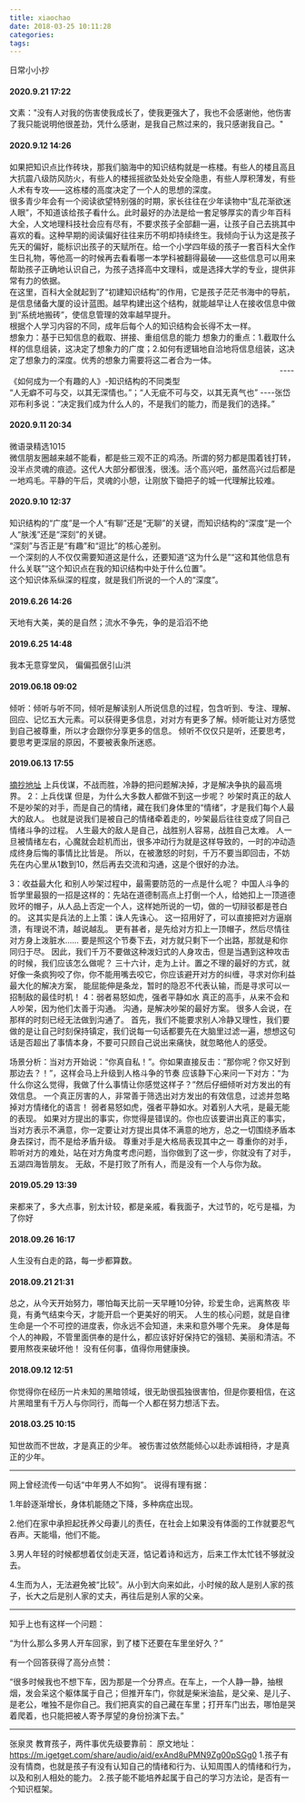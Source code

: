 ```yaml
---
title: xiaochao
date: 2018-03-25 10:11:28
categories:
tags:
---
```

日常小小抄
<!-- more -->
#### 2020.9.21 17:22
文素："没有人对我的伤害使我成长了，使我更强大了，我也不会感谢他，他伤害了我只能说明他很差劲，凭什么感谢，是我自己熬过来的，我只感谢我自己。"
#### 2020.9.12 14:26
如果把知识点比作砖块，那我们脑海中的知识结构就是一栋楼。有些人的楼且高且大抗震八级防风防火，有些人的楼摇摇欲坠处处安全隐患，有些人厚积薄发，有些人术有专攻——这栋楼的高度决定了一个人的思想的深度。  
很多青少年会有一个阅读欲望特别强的时期，家长往往在少年读物中“乱花渐欲迷人眼”，不知道该给孩子看什么。此时最好的办法是给一套足够厚实的青少年百科大全，人文地理科技社会应有尽有，不要求孩子全部翻一遍，让孩子自己去挑其中喜欢的看。这种早期的阅读偏好往往来历不明却持续终生。我倾向于认为这是孩子先天的偏好，能标识出孩子的天赋所在。给一个小学四年级的孩子一套百科大全作生日礼物，等他高一的时候再去看看哪一本学科被翻得最破——这些信息可以用来帮助孩子正确地认识自己，为孩子选择高中文理科，或是选择大学的专业，提供非常有力的依据。  
在这里，百科大全就起到了“初建知识结构”的作用，它是孩子茫茫书海中的导航，是信息储备大厦的设计蓝图。越早构建出这个结构，就能越早让人在接收信息中做到“系统地搬砖”，使信息管理的效率越早提升。  
根据个人学习内容的不同，成年后每个人的知识结构会长得不太一样。  
想象力：基于已知信息的截取、拼接、重组信息的能力
想象力的重点：1.截取什么样的信息组装，这决定了想象力的广度；2.如何有逻辑地自洽地将信息组装，这决定了想象力的深度。优秀的想象力需要将这二者合为一体。  
&emsp;&emsp;&emsp;&emsp;&emsp;&emsp;&emsp;&emsp;&emsp;&emsp;&emsp;&emsp;&emsp;&emsp;&emsp;&emsp;&emsp;&emsp;&emsp;&emsp;&emsp;&emsp;&emsp;&emsp;&emsp;&emsp;&emsp;&emsp;&emsp;&emsp;&emsp;&emsp;&emsp;&emsp;----《如何成为一个有趣的人》-知识结构的不同类型  
“人无癖不可与交，以其无深情也。”；“人无疵不可与交，以其无真气也” ----张岱  
邓布利多说：“决定我们成为什么人的，不是我们的能力，而是我们的选择。”
#### 2020.9.11 20:34
微语录精选1015  
微信朋友圈越来越不能看，都是些三观不正的鸡汤。所谓的努力都是围着钱打转，没半点灵魂的痕迹。这代人大部分都很浅，很浅。活个高兴吧，虽然高兴过后都是一地鸡毛。平静的午后，灵魂的小憩，让刚放下锄把子的城一代理解比较难。
#### 2020.9.10 12:37
知识结构的“广度”是一个人“有聊”还是“无聊”的关键，而知识结构的“深度”是一个人“肤浅”还是“深刻”的关键。  
“深刻”与否正是“有趣”和“逗比”的核心差别。  
一个深刻的人不仅仅需要知道这是什么，还要知道“这为什么是”“这和其他信息有什么关联”“这个知识点在我的知识结构中处于什么位置”。  
这个知识体系纵深的程度，就是我们所说的一个人的“深度”。
#### 2019.6.26 14:26
天地有大美，美的是自然；流水不争先，争的是滔滔不绝
#### 2019.6.25 14:48
我本无意穿堂风， 偏偏孤倨引山洪
#### 2019.06.18 09:02
倾听：倾听与听不同，倾听是解读别人所说信息的过程，包含听到、专注、理解、回应、记忆五大元素。可以获得更多信息，对对方有更多了解。倾听能让对方感觉到自己被尊重，所以才会跟你分享更多的信息。
倾听不仅仅只是听，还要思考，要思考更深层的原因，不要被表象所迷惑。

#### 2019.06.13 17:55
[摘抄地址](https://mp.weixin.qq.com/s?__biz=MzIzNzM5MTI0Nw==&mid=2247491492&idx=5&sn=ff89fda8279741c86f61d51da7a972c9&chksm=e8c80344dfbf8a52ec81d2ab216290d11ecf00c3255761a676b54bd75a837f4683cfdf77a219&scene=0&xtrack=1&key=b0ebf1a5d52c1bb69fb06bc850c8f16b7a8b31c4c30dac1069cdbb9cbd7800680df64e4c487dd11c13db023f62a056d326ec185cf22da40f5b95cc43632442c15ee018aa2a07fff516c585dbefacda81&ascene=1&uin=MTQxMDYwNzEwMg%3D%3D&devicetype=Windows+10&version=62060833&lang=zh_CN&pass_ticket=o8%2BDH7X5izJrv5TEIiQCIHVApW8nc54nKIqNJF19l7IXFi8tp06NWD5Puk9fg6PU)
上兵伐谋，不战而胜，冷静的把问题解决掉，才是解决争执的最高境界。
2：上兵伐谋
但是，为什么大多数人都做不到这一步呢？
吵架时真正的敌人不是吵架的对手，而是自己的情绪，藏在我们身体里的“情绪”，才是我们每个人最大的敌人。
也就是说我们是被自己的情绪牵着走的，吵架最后往往变成了同自己情绪斗争的过程。
人生最大的敌人是自己，战胜别人容易，战胜自己太难。
人一旦被情绪左右，心魔就会趁机而出，很多冲动行为就是这样导致的，一时的冲动造成终身后悔的事情比比皆是。
所以，在被激怒的时刻，千万不要当即回击，不妨先在内心里从1数到10，然后再去交流和沟通，这是个很好的办法。

3：收益最大化
和别人吵架过程中，最需要防范的一点是什么呢？
中国人斗争的哲学里最狠的一招是这样的：先站在道德制高点上打倒一个人，给她扣上一顶道德败坏的帽子，从人品上否定一个人，这样她所说的一切，做的一切辩驳都是苍白的。
这其实是兵法的上上策：诛人先诛心。
这一招用好了，可以直接把对方逼崩溃，有理说不清，越说越乱。
更有甚者，是先给对方扣上一顶帽子，然后尽情往对方身上泼脏水……
要是照这个节奏下去，对方就只剩下一个出路，那就是和你同归于尽。
因此，我们千万不要做这种泼妇式的人身攻击，但是当遇到这种攻击的时候，我们应该怎么做呢？
三十六计，走为上计。置之不理的最好的方式，就好像一条疯狗咬了你，你不能用嘴去咬它，你应该避开对方的纠缠，寻求对你利益最大化的解决方案，
能屈能伸是条龙，暂时的隐忍不代表认输，而是寻求可以一招制敌的最佳时机！
4：弱者易怒如虎，强者平静如水
真正的高手，从来不会和人吵架，因为他们太善于沟通。
沟通，是解决吵架的最好方案。
很多人会说，在那样的时刻已经无法做到沟通了。
首先，我们不能要求别人冷静又理性，我们要做的是让自己时刻保持镇定，我们说每一句话都要先在大脑里过滤一遍，想想这句话是否超出了事情本身，不要可只顾自己说出来痛快，就忽略他人的感受。


场景分析：当对方开始说：“你真自私！”。你如果直接反击：“那你呢？你又好到那边去？！”，这样会马上升级到人格斗争的节奏
应该静下心来问一下对方：“为什么你这么觉得，我做了什么事情让你感觉这样子？”然后仔细倾听对方发出的有效信息。
一个真正厉害的人，非常善于筛选出对方发出的有效信息，过滤并忽略掉对方情绪化的语言！
弱者易怒如虎，强者平静如水。对着别人大吼，是最无能的表现。
如果对方提出的事实，你觉得是错误的。你也应该要讲出真正的事实，当对方表示不满意，你一定要让对方提出具体不满意的地方，总之一切围绕矛盾本身去探讨，而不是给矛盾升级。
尊重对手是大格局表现其中之一
尊重你的对手，聆听对方的难处，站在对方角度考虑问题，当你做到了这一步，你就没有了对手，五湖四海皆朋友。
无敌，不是打败了所有人，而是没有一个人与你为敌。

#### 2019.05.29 13:39
来都来了，多大点事，别太计较，都是亲戚，看我面子，大过节的，吃亏是福，为了你好
#### 2018.09.26 16:17
人生没有白走的路，每一步都算数。

#### 2018.09.21 21:31
总之，从今天开始努力，哪怕每天比前一天早睡10分钟，珍爱生命，远离熬夜
毕竟，有勇气结束今天，才能开启一个更美好的明天。
人生的核心问题，就是自律
生命是一个不可控的进度表，你永远不会知道，未来和意外哪个先来。
身体是每个人的神殿，不管里面供奉的是什么，都应该好好保持它的强韧、美丽和清洁。不要用熬夜来破坏他！
没有任何事，值得你用健康换。

#### 2018.09.12 12:51
你觉得你在经历一片未知的黑暗领域，很无助很孤独很害怕，但是你要相信，在这片黑暗里有千万人与你同行，而每一个人都在努力想活下去。

#### 2018.03.25 10:15
知世故而不世故，才是真正的少年。
被伤害过依然能倾心以赴赤诚相待，才是真正的少年。
- - -
网上曾经流传一句话“中年男人不如狗”。
说得有理有据：

1.年龄逐渐增长，身体机能随之下降，多种病症出现。

2.他们在家中承担起抚养父母妻儿的责任，在社会上如果没有体面的工作就要忍气吞声。天能塌，他们不能。

3.男人年轻的时候都想着仗剑走天涯，惦记着诗和远方，后来工作太忙钱不够就没去。

4.生而为人，无法避免被“比较”。从小到大向来如此，小时候的敌人是别人家的孩子，长大之后是别人家的丈夫，再往后是别人家的父亲。
- - -
知乎上也有这样一个问题：

“为什么那么多男人开车回家，到了楼下还要在车里坐好久？”

有一个回答获得了高分点赞：

“很多时候我也不想下车，因为那是一个分界点。在车上，一个人静一静，抽根烟，发会呆这个躯体属于自己；但推开车门，你就是柴米油盐，是父亲、是儿子、是老公，唯独不是你自己。我们把真实的自己藏在车里；打开车门出去，哪怕是哭着爬着，也只能把被人寄予厚望的身份扮演下去。”
- - -
张泉灵 教育孩子，两件事优先级要靠前：
   原文地址：https://m.igetget.com/share/audio/aid/exAnd8uPMN9Zg00pSGg0
1.孩子有没有情商，也就是孩子有没有认知自己的情绪和行为、认知周围人的情绪和行为，以及和别人相处的能力。
2.孩子能不能培养起属于自己的学习方法论，是否有一个知识框架。
